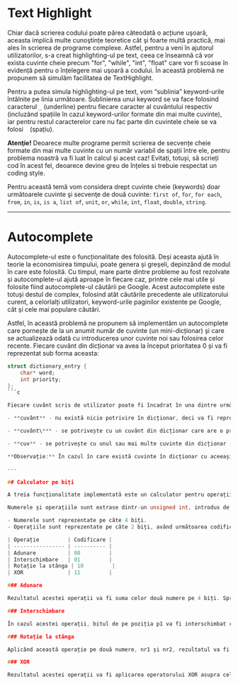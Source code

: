 # Text Highlight

Chiar dacă scrierea codului poate părea câteodată o acțiune uşoară, aceasta implică multe cunoştințe teoretice cât şi foarte multă practică, mai ales în scrierea de programe complexe. Astfel, pentru a veni în ajutorul utilizatorilor, s-a creat highlighting-ul pe text, ceea ce înseamnă că vor exista cuvinte cheie precum "for", "while", "int", "float" care vor fi scoase în evidență pentru o înțelegere mai uşoară a codului. În această problemă ne propunem să simulăm facilitatea de TextHighlight.

Pentru a putea simula highlighting-ul pe text, vom “sublinia” keyword-urile întâlnite pe linia următoare. Sublinierea unui keyword se va face folosind caracterul `_` (underline) pentru fiecare caracter al cuvântului respectiv (incluzând spațiile în cazul keyword-urilor formate din mai multe cuvinte), iar pentru restul caracterelor care nu fac parte din cuvintele cheie se va folosi ` ` (spațiu). 

**Atenţie!** Deoarece multe programe permit scrierea de secvențe cheie formate din mai multe cuvinte cu un număr variabil de spații între ele, pentru problema noastră va fi luat în calcul şi acest caz! Evitați, totuși, să scrieți cod în acest fel, deoarece devine greu de înțeles si trebuie respectat un coding style.

Pentru această temă vom considera drept cuvinte cheie (keywords) doar următoarele cuvinte şi secvenţe de două cuvinte: `first of`, `for`, `for each`, `from`, `in`, `is`, `is a`, `list of`, `unit`, `or`, `while`, `int`, `float`, `double`, `string`.

---

# Autocomplete

Autocomplete-ul este o funcționalitate des folosită. Deși aceasta ajută în teorie la economisirea timpului, poate genera și greșeli, depinzând de modul în care este folosită. Cu timpul, mare parte dintre probleme au fost rezolvate și autocomplete-ul ajută aproape în fiecare caz, printre cele mai utile și folosite fiind autocomplete-ul căutării pe Google. Acest autocomplete este totuși destul de complex, folosind atât căutările precedente ale utilizatorului curent, a celorlalți utilizatori, keyword-urile paginilor existente pe Google, cât și cele mai populare căutări.

Astfel, în această problemă ne propunem să implementăm un autocomplete care pornește de la un anumit număr de cuvinte (un mini-dicționar) și care se actualizează odată cu introducerea unor cuvinte noi sau folosirea celor recente. Fiecare cuvânt din dicționar va avea la început prioritatea 0 și va fi reprezentat sub forma aceasta:

```c
struct dictionary_entry {
    char* word;
    int priority;
};
```c

Fiecare cuvânt scris de utilizator poate fi încadrat în una dintre următoarele 3 categorii:

- **cuvânt** - nu există nicio potrivire în dicționar, deci va fi reprodus în output exact cum a fost introdus și va fi adăugat cu prioritatea 1 în dicționar, deoarece este prima sa apariție în text.

- **cuvânt\*** - se potrivește cu un cuvânt din dicționar care are o prioritate mai mare, dar utilizatorul dorește să utilizeze forma sa proprie, deși are o prioritate mai mică (cuvântul poate sau nu exista în dicționar, în acest caz va fi adăugat). Va fi afișat cuvântul și îi va crește prioritatea.

- **cuv** - se potrivește cu unul sau mai multe cuvinte din dicționar (care încep cu cuv) și se va selecta cel care are cea mai mare prioritate. De asemenea, prioritatea cuvântului selectat din dicționar va crește.

**Observație:** În cazul în care există cuvinte în dicționar cu aceeași prioritate și se caută o potrivire pentru un cuvânt dat, va fi selectat cuvântul considerat cel mai apropiat în ordine lexicografică. Spre exemplu, căutăm potrivire pentru „abc” și avem două posibilități în dicționar: „abcde” cu prioritatea 2 și „abce” tot cu prioritatea 2. Va fi selectat cuvântul „abcde”, deoarece este mai mic decât „abce”.

---

## Calculator pe biți

A treia funcționalitate implementată este un calculator pentru operații pe biți. Acesta este foarte simplu și suportă până la 4 operații consecutive, pe numere de 4 biți.

Numerele și operațiile sunt extrase dintr-un unsigned int, introdus de la tastatură, cu forma:

- Numerele sunt reprezentate pe câte 4 biți.
- Operațiile sunt reprezentate pe câte 2 biți, având următoarea codificare:

| Operație         | Codificare |
| ---------------- | ---------- |
| Adunare          | 00         |
| Interschimbare   | 01         |
| Rotație la stânga | 10         |
| XOR              | 11         |

### Adunare

Rezultatul acestei operații va fi suma celor două numere pe 4 biți. Spre exemplu, după aplicarea operației de adunare pentru `0001` și `0101`, rezultatul va fi `0110`.

### Interschimbare

În cazul acestei operații, bitul de pe poziția p1 va fi interschimbat cu bitul de pe poziția p2 pentru primul număr, unde p1 reprezintă primii 2 biți din al doilea număr, iar p2 reprezintă ultimii doi biți din al doilea număr. De exemplu, aplicând operația de interschimbare pentru `0001` și `1100`, rezultatul va fi `1000`. Bitul de pe poziția 11 = 3 (ultimul bit din primul număr) va fi interschimbat cu bitul de pe poziția 00 = 0 (primul bit din primul număr).

### Rotație la stânga

Aplicând această operație pe două numere, nr1 și nr2, rezultatul va fi nr1 rotit la stânga de nr2 ori. De exemplu, aplicând operația de rotație pentru `1011` și `0101` = 5, rezultatul va fi `0111`.

### XOR

Rezultatul acestei operații va fi aplicarea operatorului XOR asupra celor două numere pe 4 biți. Spre exemplu, după aplicarea operației XOR pentru `1011` și `0101`, rezultatul va fi `1110`.
